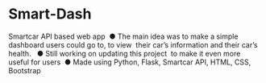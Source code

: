 # Smart-Dash
Smartcar API based web app  
● The main idea was to make a simple dashboard users could go to, to view  their car’s information and their car’s  health.   
● Still working on updating this project  to make it even more useful for users  
● Made using Python, Flask, Smartcar API, HTML, CSS, Bootstrap  
